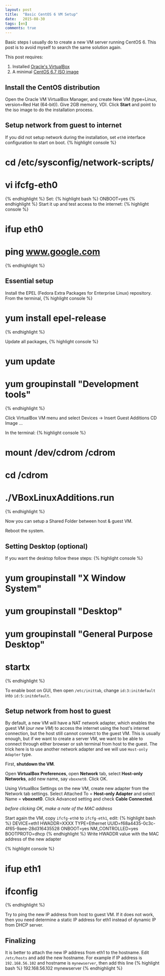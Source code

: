 ```yaml
---
layout: post
title:  "Basic CentOS 6 VM Setup"
date:   2015-08-30
tags: [en]
comments: true
---
```


Basic steps I usually do to create a new VM server running CentOS 6. This post is to avoid myself to search the same solution again.

This post requires:

1. Installed [Oracle's VirtualBox](https://www.virtualbox.org/)
2. A minimal [CentOS 6.7 ISO image](https://www.centos.org/download/)

## Install the CentOS distribution

Open the Oracle VM VirtualBox Manager, and create New VM (type=Linux, version=Red Hat (64-bit)). Give 2GB memory, VDI. Click **Start** and point to the iso image to do the installation process.

## Setup network from guest to internet

If you did not setup network during the installation, set `eth0` interface configuration to start on boot.
{% highlight console %}
# cd /etc/sysconfig/network-scripts/
# vi ifcfg-eth0
{% endhighlight %}
Set:
{% highlight bash %}
ONBOOT=yes
{% endhighlight %}
Start it up and test access to the internet:
{% highlight console %}
# ifup eth0
# ping www.google.com
{% endhighlight %}

## Essential setup

Install the EPEL (Fedora Extra Packages for Enterprise Linux) repository. From the terminal,
{% highlight console %}
# yum install epel-release
{% endhighlight %}

Update all packages,
{% highlight console %}
# yum update
# yum groupinstall "Development tools"
{% endhighlight %}

Click VirtualBox VM menu and select Devices -> Insert Guest Additions CD Image ...

In the terminal:
{% highlight console %}
# mount /dev/cdrom /cdrom
# cd /cdrom
# ./VBoxLinuxAdditions.run
{% endhighlight %}

Now you can setup a Shared Folder between host & guest VM.

Reboot the system.

## Setting Desktop (optional)

If you want the desktop follow these steps:
{% highlight console %}
# yum groupinstall "X Window System"
# yum groupinstall "Desktop"
# yum groupinstall "General Purpose Desktop"
# startx
{% endhighlight %}

To enable boot on GUI, then open `/etc/inittab`, change `id:3:initdefault` into `id:5:initdefault`.

## Setup network from host to guest

By default, a new VM will have a NAT network adapter, which enables the guest VM (*our new VM*) to access the internet using the host's internet connection, but the host still cannot connect to the guest VM. This is usually enough, but if we want to create a server VM, we want to be able to connect through either browser or ssh terminal from host to the guest. The trick here is to use another network adapter and we will use `Host-only Adapter` type.

First, **shutdown the VM**.

Open **VirtualBox Preferences**, open **Network** tab, select **Host-only Networks**, add new name, say `vboxnet0`. Click OK.

Using VirtualBox Settings on the new VM, create new adapter from the Network tab settings. Select Attached To = **Host-only Adapter** and select Name = **vboxnet0**. Click Advanced setting and check **Cable Connected**.

   *before clicking OK, make a note of the MAC address*

Start again the VM, copy `ifcfg-eth0` to `ifcfg-eth1`, edit:
{% highlight bash %}
DEVICE=eth1
HWADDR=XXXX
TYPE=Ethernet
UUID=f68a4435-0c3c-4f65-9aee-28d316435528
ONBOOT=yes
NM_CONTROLLED=yes
BOOTPROTO=dhcp
{% endhighlight %}
Write HWADDR value with the MAC address of the new adapter

{% highlight console %}
# ifup eth1
# ifconfig
{% endhighlight %}

Try to ping the new IP address from host to guest VM. If it does not work, then you need determine a static IP address for eth1 instead of dynamic IP from DHCP server.

## Finalizing

It is better to attach the new IP address from eth1 to the hostname. Edit `/etc/hosts` and add the new hostname. For example if IP address is `192.168.56.102` and hostname is `mynewserver`, then add this line
{% highlight bash %}
192.168.56.102  mynewserver
{% endhighlight %}
